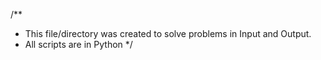 /**
 * This file/directory was created to solve problems in Input and Output.
 * All scripts are in Python
*/
